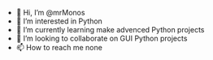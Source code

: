 - 👋 Hi, I’m @mrMonos
- 👀 I’m interested in Python
- 🌱 I’m currently learning make advenced Python projects
- 💞️ I’m looking to collaborate on GUI Python projects
- 📫 How to reach me none

<!---
mrMonos/mrMonos is a ✨ special ✨ repository because its `README.md` (this file) appears on your GitHub profile.
You can click the Preview link to take a look at your changes.
--->
